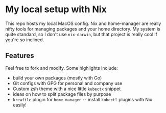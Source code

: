 # My local setup with Nix

This repo hosts my local MacOS config. Nix and home-manager are really nifty tools for managing packages and your home directory. My system is quite standard, so I don't use `nix-darwin`, but that project is really cool if you're so inclined.

## Features

Feel free to fork and modify. Some highlights include:

 - build your own packages (mostly with Go)
 - Git configs with GPG for personal and company use
 - Custom zsh theme with a nice little `kubectx` snippet
 - ideas on how to split package files by purpose
 - `krewfile` plugin for `home-manager` -- install `kubectl` plugins with Nix easily!
